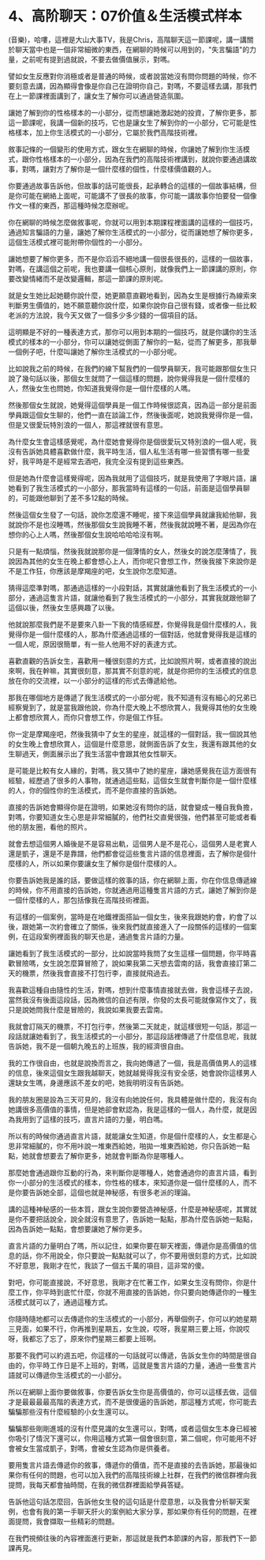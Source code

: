 # 4、高阶聊天：07价值＆生活模式样本

(音樂)，哈嘍，這裡是大山大事TV，我是Chris，高階聊天這一節課呢，講一講關於聊天當中也是一個非常細微的東西，在網聊的時候可以用到的，"失言騙語"的力量，之前呢有提到過就說，不要去做價值展示，對嗎。

譬如女生反應對你消極或者是普通的時候，或者說當她沒有問你問題的時候，你不要刻意去講，因為顯得會像是你自己在證明你自己，對嗎，不要這樣去講，那我們在上一節課裡面講到了，讓女生了解你可以通過營造氛圍。

讓她了解到你的性格樣本的一小部分，從而想讓她激起她的投資，了解你更多，那這一節課呢，我講一個新的技巧，它也是讓女生了解到你的一小部分，它可能是性格樣本，加上你生活模式的一小部分，它屬於我們高階技術裡。

敘事記條的一個變形的使用方式，跟女生在網聊的時候，你讓她了解到你生活模式，跟你性格樣本的一小部分，因為在我們的高階技術裡講到，就說你要通過講故事，對嗎，讓對方了解你是一個什麼樣的個性，什麼樣價值觀的人。

你要通過故事告訴他，但故事的話可能很長，起承轉合的這樣的一個故事結構，但是你可能在網絡上面呢，可能講不了很長的故事，你可能一講故事你怕要發一個像作文一樣的東西，那這種時候怎麼辦呢。

你在網聊的時候怎麼做敘事呢，你就可以用到本期課程裡面講的這樣的一個技巧，通過知言騙語的力量，讓她了解你生活模式的一小部分，從而讓她想了解你更多，這個生活模式裡可能附帶你個性的一小部分。

讓她想要了解你更多，而不是你滔滔不絕地講一個很長很長的，這樣的一個故事，對嗎，在講這個之前呢，我也要講一個核心原則，就像我們上一節課講的原則，你要改變情緒而不是改變邏輯，那這一節課的原則呢。

就是女生她比起她聽你說什麼，她更願意直觀地看到，因為女生是根據行為線索來判斷男生價值的，她不願意聽你說什麼，如果你說你自己很有錢，或者像一些比較老派的方法說，我今天又做了一個多少多少錢的一個項目的話。

這明顯是不好的一種表達方式，那你可以用到本期的一個技巧，就是你講你的生活模式的樣本的一小部分，你可以讓她從側面了解你的一點，從而了解更多，那我舉一個例子吧，什麼叫讓她了解你生活模式的一小部分呢。

比如說我之前的時候，在我們的線下幫我們的一個學員聊天，我可能跟那個女生只說了幾句話以後，那個女生就問了一個這樣的問題，說你覺得我是一個什麼樣的人，然後女生也問她，你知道我覺得你是一個什麼樣的人嗎。

然後那個女生就說，她覺得這個學員是一個工作時候很認真，因為這一部分是前面學員跟這個女生聊的，他們一直在談論工作，然後後面呢，她說我覺得你是一個，但是又很愛玩特別浪的一個人，那這裡就很有意思。

為什麼女生會這樣感覺呢，為什麼她會覺得你是個很愛玩又特別浪的一個人呢，我沒有告訴她具體喜歡做什麼，我平時生活，個人私生活有哪一些習慣有哪一些愛好，我平時是不是經常去酒吧，我完全沒有提到這些東西。

但是她為什麼會這樣覺得呢，因為我就用了這個技巧，就是我使用了字眼片語，讓她看到了我生活模式的一小部分，那我當時有這樣的一句話，前面是這個學員聊的，可能跟他聊到了差不多12點的時候。

然後這個女生發了一句話，說你怎麼還不睡呢，接下來這個學員就讓我給他聊，我就說你不是也沒睡嗎，然後那個女生說我睡不著，然後我就說睡不著，是因為你在想你的心上人嗎，然後那個女生說哈哈哈哈沒有啊。

只是有一點煩惱，然後我就說那你是一個薄情的女人，然後女的說怎麼薄情了，我說因為其他的女生在晚上都會想心上人，而你呢只會想工作，然後我接下來說你是不是工作狂，你應該是摩羯座的吧，女生說你怎麼知道。

猜得這麼準對嗎，那通過這樣的一小段對話，其實就讓他看到了我生活模式的一小部分，通過這隻言片語，就讓他看到了我生活模式的一小部分，其實我就跟他聊了這個以後，然後女生感興趣了以後。

他就說那麼我們是不是要來八卦一下我的情感經歷，你覺得我是個什麼樣的人，我覺得你是一個什麼樣的人，那為什麼通過這樣的一個對話，他就會覺得我是這樣的一個人呢，原因很簡單，有一些人他用不好的表達方式。

喜歡直觀的告訴女生，喜歡用一種很刻意的方式，比如說照片啊，或者直接的說出來啊，我在幹嘛，其實很刻意，那其實不刻意的呢，就是你把你的生活模式的信息放在你的交流裡，以一小部分的這樣的形式去傳遞給他。

那我在哪個地方是傳遞了我生活模式的一小部分呢，我不知道有沒有細心的兄弟已經察覺到了，就是當我跟他說，你為什麼大晚上不想欣賞人，我覺得其他的女生晚上都會想欣賞人，而你只會想工作，你是個工作狂。

你一定是摩羯座吧，然後我猜中了女生的星座，就這樣的一個對話，我一個說其他的女生晚上會想欣賞人，這個是什麼意思，就側面告訴了女生，我還有跟其他的女生聊過天，側面展示出了我生活當中會跟其他女性聊天。

是可能是比較有女人緣的，對嗎，我又猜中了她的星座，讓她感覺我在這方面很有經驗，經歷過了很多的人事物，就通過這些點，這個女生就會判斷你是一個什麼樣的人，你的個性你的生活模式，而不是你直接的告訴她。

直接的告訴她會顯得你是在證明，如果她沒有問你的話，就會變成一種自我負擔，對嗎，你要知道女生心思是非常細膩的，他們社交直覺很強，他們甚至可能或者看他的朋友圈，看他的照片。

就會去想這個男人婚後是不是容易出軌，這個男人是不是花心，這個男人是老實人還是凱子，還是不是靠譜，他們都會從這些隻言片語的信息裡面，去了解你是個什麼樣的人，所以如果你要讓女生了解你是個什麼樣的人。

你要告訴她我是誰的話，要做這樣的敘事的話，你在網聊上面，你在你信息傳遞線的時候，你不用直接的告訴她，你就通過用這種隻言片語的方式，讓她了解到你是一個什麼樣的人，那包括像我在高階技術裡面。

有這樣的一個案例，當時是在地鐵裡面搭訕一個女生，後來我跟她約會，約會了以後，跟她第一次約會確立了關係，後來我們就直接進入了一段關係的這樣的一個案例，在這段案例裡面我的聊天也是，通過隻言片語的力量。

讓她看到了我生活模式的一部分，比如說當時我問了女生這樣一個問題，你平時喜歡冒險嗎，女生說怎麼算冒險了，說如果我第二天想去雲南的話，我會直接訂第二天的機票，然後我會直接不打包行李，直接就飛過去。

我喜歡這種自由隨性的生活，對嗎，想到什麼事情直接就去做，我會這樣子去說，當然我沒有後面這段話，因為微信的自述有限，你發的太長可能就像寫作文了，我只是說她問我什麼是冒險的，我說如果我要去雲南。

我就會訂隔天的機票，不打包行李，然後第二天就走，就這樣很短一句話，那這一段話就讓她看到了，我生活模式的一小部分，那這段話裡傳遞了什麼信息呢，我就告訴她，我不是一個朝九晚五的上班族，我的經濟很自由。

我的工作很自由，也就是說換而言之，我向她傳遞了一個，我是高價值男人的這樣的信息，後來這個女生跟我越聊天，她就越覺得我沒有安全感，她會說你這樣男人還缺女生嗎，身邊應該不差女的吧，她我明明沒有告訴她。

我的朋友圈是設為三天可見的，我沒有向她說任何，我具體是做什麼的，我沒有向她講很多高價值的事情，但是她卻會默認為，我是這樣的一個人，為什麼，就是因為我用到了這樣的技巧，直言片語的力量，明白嗎。

所以有的時候你通過直言片語，就能讓女生知道，你是個什麼樣的人，女生都是心思非常細膩的，你不用咔說一堆東西給她，啪拋一堆東西給她，你只告訴她一點點，她就會想要去了解你更多，她就會判斷為你是哪種人。

那麼她會通過跟你互動的行為，來判斷你是哪種人，她會通過你的直言片語，看到你一小部分的生活模式的樣本，你性格的樣本，來知道你是一個什麼樣的人，而不是你要告訴她全部，這個也就是神秘感，有很多老派的理論。

講的這種神秘感的一些本質，跟女生說你要營造神秘感，什麼是神秘感呢，其實就是你不要把話說全，說全就沒有意思了，告訴她一點點，那為什麼告訴她一點點，因為告訴她一點點，會想要讓她了解你更多。

直言片語的力量明白了嗎，所以記住，如果你要在聊天裡面，傳遞你是高價值的信息的話，你不用說全，你只要說一點點就可以了，你不要用很刻意的方式，比如說不好意思，我剛才在忙，我談了一個五千萬的項目，這非常的傻。

對吧，你可能直接說，不好意思，我剛才在忙著工作，如果女生沒有問你，你是什麼工作，你平時到底忙什麼，你就不用直接的告訴她，你只要向她傳遞你的一種生活模式就可以了，通過這種方式。

你隨時隨地都可以去傳遞你的生活模式的一小部分，再舉個例子，你可以約她星期三見面，如果不行，你再推到星期五，女生說，哎呀，我星期三要上班，你說哎呀，我都忘了忘了，原來你們星期三都要上班啊。

那要不我們可以約週五吧，你這樣的一句話就可以傳遞，告訴女生你的時間是很自由的，你平時工作日是不上班的，對嗎，這就是隻言片語的力量，通過一些隻言片語就可以傳遞你生活模式的一小部分。

所以在網聊上面你要做敘事，你要告訴女生你是高價值的，你可以這樣去做，這個才是最最最最高階的表達方式，而不是很傻逼的告訴她，那這種方式呢，你可能去騙騙那些沒有什麼經驗的小女生還可以。

騙騙那些剛剛進城的沒有什麼見識的女生還可以，對嗎，或者這個女生本身已經被你吸引了情況下還可以，你用這種方式第一個會很刻意，第二個呢，你可能用不好會被女生當成凱子，對嗎，會被女生認為你是供養者。

要用隻言片語去傳遞你的敘事，傳遞你的價值，而不是直接的去告訴她，那最後如果你有任何的問題，也可以加入我們的高階技術線上社群，在我們的微信群裡向我提問，我每天都會抽時間，在我的微信群裡面給學員答疑。

告訴他這句話怎麼回，告訴他女生發的這句話是什麼意思，以及我會分析聊天案例，也會有我的第一手聊天肝火的案例給大家分享，那如果你有任何的問題，在裡面提問，我會擷取一些精彩的問題。

在我們視頻往後的內容裡面進行更新，那這就是我們本節課的內容，那我們下一節課再見。